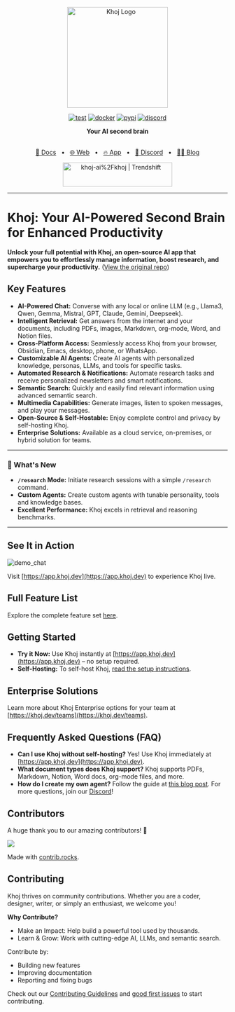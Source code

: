 <p align="center"><img src="https://assets.khoj.dev/khoj-logo-sideways-1200x540.png" width="230" alt="Khoj Logo"></p>

<div align="center">

[![test](https://github.com/khoj-ai/khoj/actions/workflows/test.yml/badge.svg)](https://github.com/khoj-ai/khoj/actions/workflows/test.yml)
[![docker](https://github.com/khoj-ai/khoj/actions/workflows/dockerize.yml/badge.svg)](https://github.com/khoj-ai/khoj/pkgs/container/khoj)
[![pypi](https://github.com/khoj-ai/khoj/actions/workflows/pypi.yml/badge.svg)](https://pypi.org/project/khoj/)
[![discord](https://img.shields.io/discord/1112065956647284756?style=plastic&label=discord)](https://discord.gg/BDgyabRM6e)

</div>

<div align="center">
<b>Your AI second brain</b>
</div>

<br />

<div align="center">

[📑 Docs](https://docs.khoj.dev)
<span>&nbsp;&nbsp;•&nbsp;&nbsp;</span>
[🌐 Web](https://khoj.dev)
<span>&nbsp;&nbsp;•&nbsp;&nbsp;</span>
[🔥 App](https://app.khoj.dev)
<span>&nbsp;&nbsp;•&nbsp;&nbsp;</span>
[💬 Discord](https://discord.gg/BDgyabRM6e)
<span>&nbsp;&nbsp;•&nbsp;&nbsp;</span>
[✍🏽 Blog](https://blog.khoj.dev)

<a href="https://trendshift.io/repositories/10318" target="_blank"><img src="https://trendshift.io/api/badge/repositories/10318" alt="khoj-ai%2Fkhoj | Trendshift" style="width: 250px; height: 55px;" width="250" height="55"/></a>

</div>

***

# Khoj: Your AI-Powered Second Brain for Enhanced Productivity

**Unlock your full potential with Khoj, an open-source AI app that empowers you to effortlessly manage information, boost research, and supercharge your productivity.**  ([View the original repo](https://github.com/khoj-ai/khoj))

## Key Features

*   **AI-Powered Chat:** Converse with any local or online LLM (e.g., Llama3, Qwen, Gemma, Mistral, GPT, Claude, Gemini, Deepseek).
*   **Intelligent Retrieval:** Get answers from the internet and your documents, including PDFs, images, Markdown, org-mode, Word, and Notion files.
*   **Cross-Platform Access:** Seamlessly access Khoj from your browser, Obsidian, Emacs, desktop, phone, or WhatsApp.
*   **Customizable AI Agents:** Create AI agents with personalized knowledge, personas, LLMs, and tools for specific tasks.
*   **Automated Research & Notifications:** Automate research tasks and receive personalized newsletters and smart notifications.
*   **Semantic Search:** Quickly and easily find relevant information using advanced semantic search.
*   **Multimedia Capabilities:** Generate images, listen to spoken messages, and play your messages.
*   **Open-Source & Self-Hostable:** Enjoy complete control and privacy by self-hosting Khoj.
*   **Enterprise Solutions:** Available as a cloud service, on-premises, or hybrid solution for teams.

***

### 🎁 What's New
*   **`/research` Mode:** Initiate research sessions with a simple `/research` command.
*   **Custom Agents:** Create custom agents with tunable personality, tools and knowledge bases.
*   **Excellent Performance:** Khoj excels in retrieval and reasoning benchmarks.

***

## See It in Action

![demo_chat](https://github.com/khoj-ai/khoj/blob/master/documentation/assets/img/quadratic_equation_khoj_web.gif?raw=true)

Visit [https://app.khoj.dev](https://app.khoj.dev) to experience Khoj live.

## Full Feature List

Explore the complete feature set [here](https://docs.khoj.dev/category/features).

## Getting Started

*   **Try it Now:** Use Khoj instantly at [https://app.khoj.dev](https://app.khoj.dev) – no setup required.
*   **Self-Hosting:** To self-host Khoj, [read the setup instructions](https://docs.khoj.dev/get-started/setup).

## Enterprise Solutions

Learn more about Khoj Enterprise options for your team at [https://khoj.dev/teams](https://khoj.dev/teams).

## Frequently Asked Questions (FAQ)

*   **Can I use Khoj without self-hosting?** Yes! Use Khoj immediately at [https://app.khoj.dev](https://app.khoj.dev).
*   **What document types does Khoj support?** Khoj supports PDFs, Markdown, Notion, Word docs, org-mode files, and more.
*   **How do I create my own agent?** Follow the guide at [this blog post](https://blog.khoj.dev/posts/create-agents-on-khoj/). For more questions, join our [Discord](https://discord.gg/BDgyabRM6e)!

## Contributors

A huge thank you to our amazing contributors! 🎉

<a href="https://github.com/khoj-ai/khoj/graphs/contributors">
  <img src="https://contrib.rocks/image?repo=khoj-ai/khoj" />
</a>

Made with [contrib.rocks](https://contrib.rocks).

## Contributing

Khoj thrives on community contributions.  Whether you are a coder, designer, writer, or simply an enthusiast, we welcome you!

**Why Contribute?**

*   Make an Impact: Help build a powerful tool used by thousands.
*   Learn & Grow: Work with cutting-edge AI, LLMs, and semantic search.

Contribute by:

*   Building new features
*   Improving documentation
*   Reporting and fixing bugs

Check out our [Contributing Guidelines](https://docs.khoj.dev/contributing/development) and [good first issues](https://github.com/khoj-ai/khoj/contribute) to start contributing.
